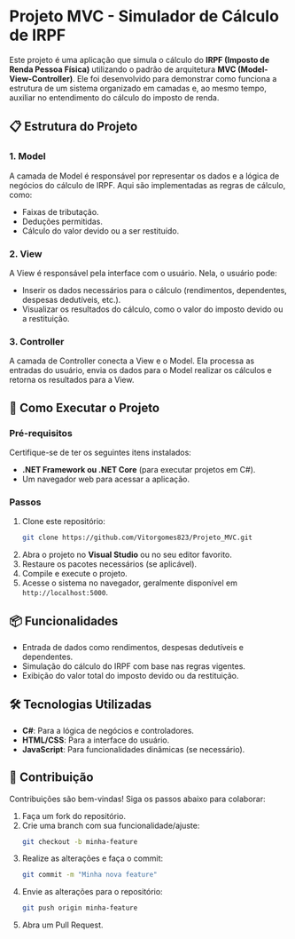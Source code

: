 # Projeto MVC - Simulador de Cálculo de IRPF

Este projeto é uma aplicação que simula o cálculo do **IRPF (Imposto de Renda Pessoa Física)** utilizando o padrão de arquitetura **MVC (Model-View-Controller)**. Ele foi desenvolvido para demonstrar como funciona a estrutura de um sistema organizado em camadas e, ao mesmo tempo, auxiliar no entendimento do cálculo do imposto de renda.

## 📋 Estrutura do Projeto

### 1. **Model**
A camada de Model é responsável por representar os dados e a lógica de negócios do cálculo de IRPF. Aqui são implementadas as regras de cálculo, como:
- Faixas de tributação.
- Deduções permitidas.
- Cálculo do valor devido ou a ser restituído.

### 2. **View**
A View é responsável pela interface com o usuário. Nela, o usuário pode:
- Inserir os dados necessários para o cálculo (rendimentos, dependentes, despesas dedutíveis, etc.).
- Visualizar os resultados do cálculo, como o valor do imposto devido ou a restituição.

### 3. **Controller**
A camada de Controller conecta a View e o Model. Ela processa as entradas do usuário, envia os dados para o Model realizar os cálculos e retorna os resultados para a View.

## 🚀 Como Executar o Projeto

### Pré-requisitos
Certifique-se de ter os seguintes itens instalados:
- **.NET Framework ou .NET Core** (para executar projetos em C#).
- Um navegador web para acessar a aplicação.

### Passos
1. Clone este repositório:
   ```bash
   git clone https://github.com/Vitorgomes823/Projeto_MVC.git
   ```
2. Abra o projeto no **Visual Studio** ou no seu editor favorito.
3. Restaure os pacotes necessários (se aplicável).
4. Compile e execute o projeto.
5. Acesse o sistema no navegador, geralmente disponível em `http://localhost:5000`.

## 📦 Funcionalidades

- Entrada de dados como rendimentos, despesas dedutíveis e dependentes.
- Simulação do cálculo do IRPF com base nas regras vigentes.
- Exibição do valor total do imposto devido ou da restituição.

## 🛠️ Tecnologias Utilizadas

- **C#**: Para a lógica de negócios e controladores.
- **HTML/CSS**: Para a interface do usuário.
- **JavaScript**: Para funcionalidades dinâmicas (se necessário).

## 🤝 Contribuição

Contribuições são bem-vindas! Siga os passos abaixo para colaborar:
1. Faça um fork do repositório.
2. Crie uma branch com sua funcionalidade/ajuste:
   ```bash
   git checkout -b minha-feature
   ```
3. Realize as alterações e faça o commit:
   ```bash
   git commit -m "Minha nova feature"
   ```
4. Envie as alterações para o repositório:
   ```bash
   git push origin minha-feature
   ```
5. Abra um Pull Request.


